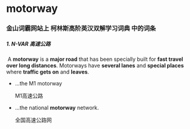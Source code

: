 # motorway

### 金山词霸网站上 柯林斯高阶英汉双解学习词典 中的词条

##### 1. N-VAR  高速公路

​	A **motorway** is a **major road** that has been specially built for **fast travel over long distances**. Motorways have **several lanes** and **special places** where **traffic gets on** and **leaves**.

- ...the M1 motorway

  M1高速公路

- ...the national **motorway** network.

  全国高速公路网